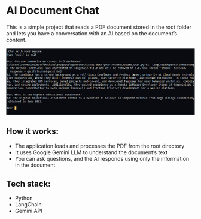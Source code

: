 # AI Document Chat

This is a simple project that reads a PDF document stored in the root folder and lets you have a conversation with an AI based on the document’s content.

![AI Document Chat Image](https://github.com/reymundvirtus/ai-document-chat/blob/main/image/demo.png)

## How it works:
- The application loads and processes the PDF from the root directory
- It uses Google Gemini LLM to understand the document’s text
- You can ask questions, and the AI responds using only the information in the document

## Tech stack:
- Python
- LangChain
- Gemini API
